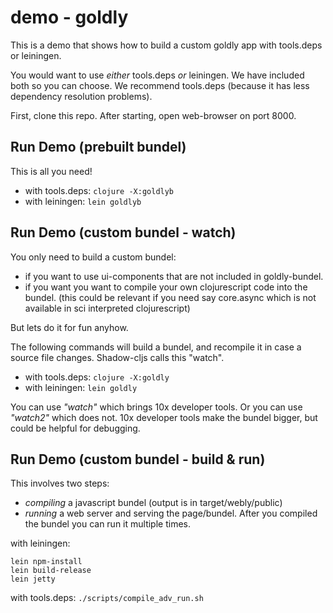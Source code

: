 # demo - goldly

This is a demo that shows how to build a custom goldly app
with tools.deps or leiningen.

You would want to use *either* tools.deps *or* leiningen.
We have included both so you can choose.
We recommend tools.deps (because it has less dependency resolution problems).

First, clone this repo.
After starting, open web-browser on port 8000.


## Run Demo (prebuilt bundel)

This is all you need!

- with tools.deps: `clojure -X:goldlyb`
- with leiningen: `lein goldlyb`

## Run Demo (custom bundel - watch)

You only need to build a custom bundel:
- if you want to use ui-components that are not included in goldly-bundel.
- if you want you want to compile your own clojurescript code into the bundel.
  (this could be relevant if you need say core.async which is not available in 
  sci interpreted clojurescript)

But lets do it for fun anyhow.

The following commands will build a bundel, and recompile it in case a source file
changes. Shadow-cljs calls this "watch".

- with tools.deps: `clojure -X:goldly`
- with leiningen: `lein goldly`

You can use *"watch"* which brings 10x developer tools.
Or you can use *"watch2"* which does not. 10x developer tools make the bundel bigger,
but could be helpful for debugging.

## Run Demo (custom bundel - build & run)

This involves two steps:
- *compiling* a javascript bundel (output is in target/webly/public)
- *running* a web server and serving the page/bundel. 
  After you compiled the bundel you can run it multiple times.  

with leiningen:
```
lein npm-install
lein build-release
lein jetty
```

with tools.deps: `./scripts/compile_adv_run.sh`

